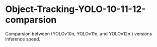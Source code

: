 # Object-Tracking-YOLO-10-11-12-comparsion
Comparsion between (YOLOv10n, YOLOv11n, and YOLOv12n ) versions inference speed.
